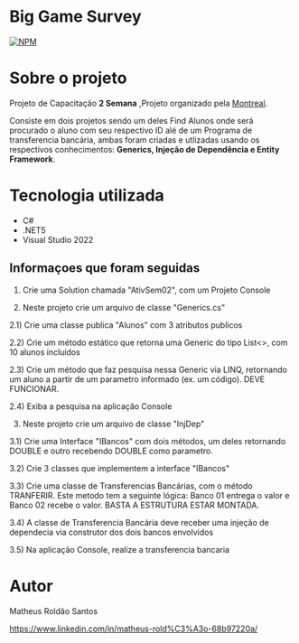# Big Game Survey 
[![NPM](https://img.shields.io/npm/l/react)](https://github.com/MatheusRoldao/AtivSem02/blob/master/LICENSE) 

# Sobre o projeto



Projeto de Capacitação  **2 Semana** ,Projeto organizado pela  [Montreal](https://www.montreal.com.br/ "Site da Montrel").


Consiste em dois projetos sendo um deles Find Alunos onde será procurado o aluno com seu respectivo ID alé de um  Programa de transferencia bancária, ambas foram  criadas e utlizadas usando os respectivos conhecimentos: **Generics, Injeção de Dependência e Entity Framework**.

# Tecnologia utilizada
- C# 
- .NET5 
- Visual Studio 2022
## Informaçoes que foram seguidas
1) Crie uma Solution chamada "AtivSem02", com um Projeto Console

2) Neste projeto crie um arquivo de classe "Generics.cs"

2.1) Crie uma classe publica "Alunos" com 3 atributos publicos 

2.2) Crie um método estático que retorna uma Generic do tipo List<>, com 10 alunos incluidos

2.3) Crie um método que faz pesquisa nessa Generic via LINQ, retornando um aluno a partir de um parametro informado (ex. um código). DEVE FUNCIONAR.

2.4) Exiba a pesquisa na aplicação Console

3) Neste projeto crie um arquivo de classe "InjDep" 

3.1) Crie uma Interface "IBancos" com dois métodos, um deles retornando DOUBLE e outro recebendo DOUBLE como parametro.

3.2) Crie 3 classes que implementem a interface "IBancos"

3.3) Crie uma classe de Transferencias Bancárias, com o método TRANFERIR. Este metodo tem a seguinte lógica: Banco 01 entrega o valor e Banco 02 recebe o valor. BASTA A ESTRUTURA ESTAR MONTADA.

3.4) A classe de Transferencia Bancária deve receber uma injeção de dependecia via construtor dos dois bancos envolvidos

3.5) Na aplicação Console, realize a transferencia bancaria 


# Autor

Matheus Roldão Santos

https://www.linkedin.com/in/matheus-rold%C3%A3o-68b97220a/

